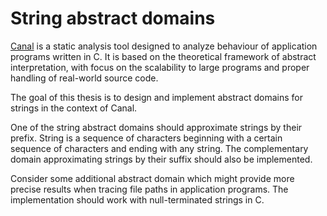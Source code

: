 # String abstract domains

[Canal][1] is a static analysis tool designed to analyze behaviour of
application programs written in C. It is based on the theoretical framework
of abstract interpretation, with focus on the scalability to large programs
and proper handling of real-world source code.

The goal of this thesis is to design and implement abstract domains for
strings in the context of Canal.

One of the string abstract domains should approximate strings by their prefix.
String is a sequence of characters beginning with a certain sequence of
characters and ending with any string. The complementary domain approximating
strings by their suffix should also be implemented.

Consider some additional abstract domain which might provide more precise
results when tracing file paths in application programs. The implementation
should work with null-terminated strings in C.

[1]: https://github.com/karelklic/canal "Canal abstract interpreter"

